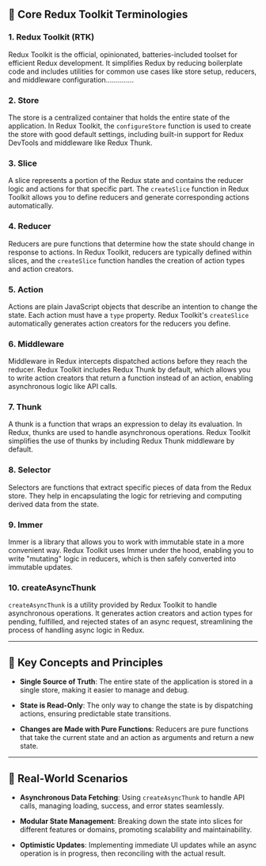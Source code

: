 ## 🔑 **Core Redux Toolkit Terminologies**

### 1. **Redux Toolkit (RTK)**

Redux Toolkit is the official, opinionated, batteries-included toolset for efficient Redux development. It simplifies Redux by reducing boilerplate code and includes utilities for common use cases like store setup, reducers, and middleware configuration..............

### 2. **Store**

The store is a centralized container that holds the entire state of the application. In Redux Toolkit, the `configureStore` function is used to create the store with good default settings, including built-in support for Redux DevTools and middleware like Redux Thunk. 

### 3. **Slice**

A slice represents a portion of the Redux state and contains the reducer logic and actions for that specific part. The `createSlice` function in Redux Toolkit allows you to define reducers and generate corresponding actions automatically.&#x20;

### 4. **Reducer**

Reducers are pure functions that determine how the state should change in response to actions. In Redux Toolkit, reducers are typically defined within slices, and the `createSlice` function handles the creation of action types and action creators.&#x20;

### 5. **Action**

Actions are plain JavaScript objects that describe an intention to change the state. Each action must have a `type` property. Redux Toolkit's `createSlice` automatically generates action creators for the reducers you define.&#x20;

### 6. **Middleware**

Middleware in Redux intercepts dispatched actions before they reach the reducer. Redux Toolkit includes Redux Thunk by default, which allows you to write action creators that return a function instead of an action, enabling asynchronous logic like API calls.&#x20;

### 7. **Thunk**

A thunk is a function that wraps an expression to delay its evaluation. In Redux, thunks are used to handle asynchronous operations. Redux Toolkit simplifies the use of thunks by including Redux Thunk middleware by default.&#x20;

### 8. **Selector**

Selectors are functions that extract specific pieces of data from the Redux store. They help in encapsulating the logic for retrieving and computing derived data from the state.&#x20;

### 9. **Immer**

Immer is a library that allows you to work with immutable state in a more convenient way. Redux Toolkit uses Immer under the hood, enabling you to write "mutating" logic in reducers, which is then safely converted into immutable updates.&#x20;

### 10. **createAsyncThunk**

`createAsyncThunk` is a utility provided by Redux Toolkit to handle asynchronous operations. It generates action creators and action types for pending, fulfilled, and rejected states of an async request, streamlining the process of handling async logic in Redux.&#x20;

---

## 🧠 **Key Concepts and Principles**

* **Single Source of Truth**: The entire state of the application is stored in a single store, making it easier to manage and debug. 

* **State is Read-Only**: The only way to change the state is by dispatching actions, ensuring predictable state transitions.
* **Changes are Made with Pure Functions**: Reducers are pure functions that take the current state and an action as arguments and return a new state. 

---

## 💼 **Real-World Scenarios**

* **Asynchronous Data Fetching**: Using `createAsyncThunk` to handle API calls, managing loading, success, and error states seamlessly.

* **Modular State Management**: Breaking down the state into slices for different features or domains, promoting scalability and maintainability.

* **Optimistic Updates**: Implementing immediate UI updates while an async operation is in progress, then reconciling with the actual result.
